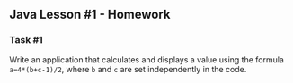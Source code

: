 ## Java Lesson #1 - Homework

### Task #1

Write an application that calculates and displays a value using the formula
`a=4*(b+c-1)/2`, where `b` and `c` are set independently in the code.
